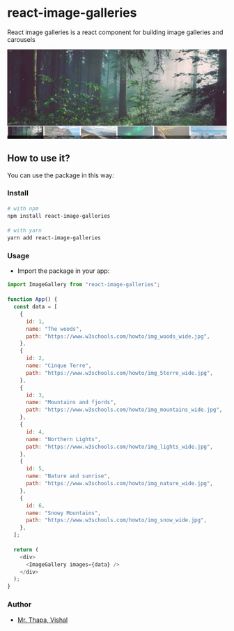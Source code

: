 # react-image-galleries

React image galleries is a react component for building image galleries and carousels

![output](./public/output.png)

## How to use it?

You can use the package in this way:

### Install

```bash
# with npm
npm install react-image-galleries

# with yarn
yarn add react-image-galleries
```

### Usage

- Import the package in your app:

```js
import ImageGallery from "react-image-galleries";

function App() {
  const data = [
    {
      id: 1,
      name: "The woods",
      path: "https://www.w3schools.com/howto/img_woods_wide.jpg",
    },
    {
      id: 2,
      name: "Cinque Terre",
      path: "https://www.w3schools.com/howto/img_5terre_wide.jpg",
    },
    {
      id: 3,
      name: "Mountains and fjords",
      path: "https://www.w3schools.com/howto/img_mountains_wide.jpg",
    },
    {
      id: 4,
      name: "Northern Lights",
      path: "https://www.w3schools.com/howto/img_lights_wide.jpg",
    },
    {
      id: 5,
      name: "Nature and sunrise",
      path: "https://www.w3schools.com/howto/img_nature_wide.jpg",
    },
    {
      id: 6,
      name: "Snowy Mountains",
      path: "https://www.w3schools.com/howto/img_snow_wide.jpg",
    },
  ];

  return (
    <div>
      <ImageGallery images={data} />
    </div>
  );
}
```

### Author

- [Mr. Thapa, Vishal](https://www.linkedin.com/in/vishal-thapa-7a6692141/)
